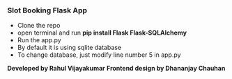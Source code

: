 ### Slot Booking Flask App

- Clone the repo
- open terminal and run **pip install Flask Flask-SQLAlchemy**
- Run the app.py
- By default it is using sqlite database
- To change database, just modify line number 5 in app.py

**Developed by Rahul Vijayakumar**
**Frontend design by Dhananjay Chauhan**